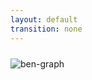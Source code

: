 ```yaml
---
layout: default
transition: none
---
```


<style scoped>
.image {
  margin: 10px auto auto auto;
}
</style>

<section-title title="型システムだけでは不十分な部分" />

<img src="/ben-graph-1.drawio.svg" class="w-200 h-110 mx-10 image" alt="ben-graph" />

<!--
一方で、もう少し視野を広げて、というか細かい部分まで見てみると、TypeScript の型システムだけでは十分に保証されない部分があると思います。  

つまり、TypeScript が問題ないですよ。と判断したコードであっても、CDK においては問題があるようなケース。  
あるいは、TypeScript のレイヤーでも、CDK のレイヤーでも問題はないけど、セオリー的にはこう書くのがいい。みたいなケースです。

Construct ID に関する例だと、PascalCase で書きましょうとか、変数をなるべく使用しないようにしましょう。みたいなのがありますね。
-->